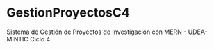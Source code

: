 # GestionProyectosC4
Sistema de Gestión de Proyectos de Investigación con MERN - UDEA-MINTIC Ciclo 4
